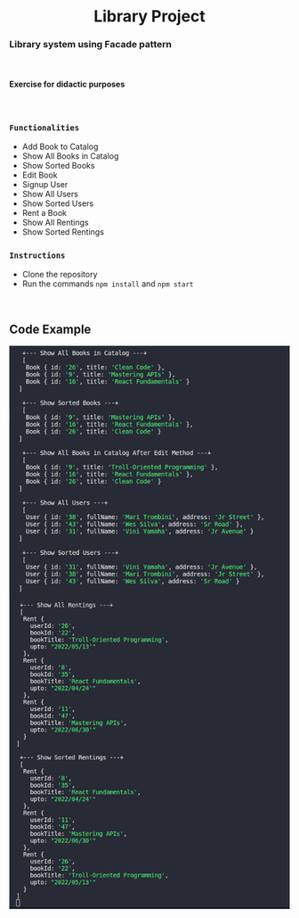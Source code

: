 <h1 align="center"> Library Project </h1>

### Library system using Facade pattern

</br>

#### Exercise for didactic purposes

</br>

### `Functionalities`

- Add Book to Catalog
- Show All Books in Catalog
- Show Sorted Books
- Edit Book
- Signup User
- Show All Users
- Show Sorted Users
- Rent a Book
- Show All Rentings
- Show Sorted Rentings

### `Instructions`

- Clone the repository
- Run the commands `npm install` and `npm start`

</br>

## Code Example

<img src="./src/Image/lib1.png" widht="200px" align="center" alt="Code example">
<img src="./src/Image/lib2.png" widht="200px" align="center" alt="Code example">
